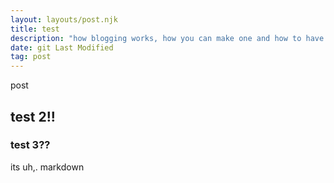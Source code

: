```yaml
---
layout: layouts/post.njk
title: test
description: "how blogging works, how you can make one and how to have fun while doing it!"
date: git Last Modified
tag: post
---
```


post

## test 2!!

### test 3??


its uh,. markdown